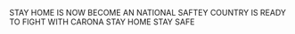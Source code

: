 STAY HOME IS NOW BECOME AN NATIONAL SAFTEY
COUNTRY IS READY TO FIGHT WITH CARONA
STAY HOME STAY SAFE
